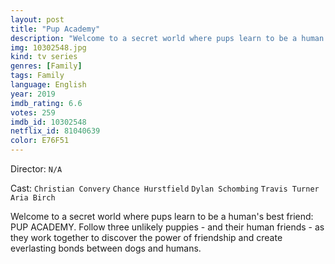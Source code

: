 ```yaml
---
layout: post
title: "Pup Academy"
description: "Welcome to a secret world where pups learn to be a human's best friend: PUP ACADEMY. Follow three unlikely puppies - and their human friends - as they work together to discover the power of friendship and create everlasting bonds between dogs and humans..."
img: 10302548.jpg
kind: tv series
genres: [Family]
tags: Family 
language: English
year: 2019
imdb_rating: 6.6
votes: 259
imdb_id: 10302548
netflix_id: 81040639
color: E76F51
---
```

Director: `N/A`  

Cast: `Christian Convery` `Chance Hurstfield` `Dylan Schombing` `Travis Turner` `Aria Birch` 

Welcome to a secret world where pups learn to be a human's best friend: PUP ACADEMY. Follow three unlikely puppies - and their human friends - as they work together to discover the power of friendship and create everlasting bonds between dogs and humans.